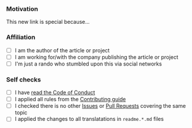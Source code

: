 ### Motivation

<!--

Explain the motivation for adding this link to the current collection. What's special about it?

Note: you can skip this section if you're proposing something as trivial as fixing a typo.

-->

This new link is special because...

### Affiliation

<!-- Please indicate how you are associated with the new proposed content: -->

- [ ] I am the author of the article or project
- [ ] I am working for/with the company publishing the article or project
- [ ] I'm just a rando who stumbled upon this via social networks

### Self checks

- [ ] I have [read the Code of Conduct](https://github.com/kdeldycke/awesome-billing/blob/main/.github/code-of-conduct.md)
- [ ] I applied all rules from the [Contributing guide](https://github.com/kdeldycke/awesome-billing/blob/main/.github/contributing.md)
- [ ] I checked there is no other [Issues](https://github.com/kdeldycke/awesome-billing/issues) or [Pull Requests](https://github.com/kdeldycke/awesome-billing/pulls) covering the same topic
- [ ] I applied the changes to all translatations in `readme.*.md` files
